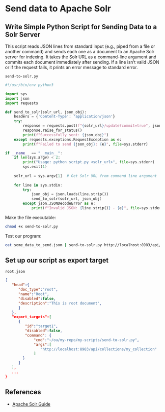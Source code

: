 # Send data to Apache Solr

## Write Simple Python Script for Sending Data to a Solr Server

This script reads JSON lines from standard input (e.g., piped from a file or
another command) and sends each one as a document to an Apache Solr server for
indexing. It takes the Solr URL as a command-line argument and commits each
document immediately after sending. If a line isn’t valid JSON or if the request
fails, it prints an error message to standard error.

<code>send-to-solr.py</code>

```python
#!/usr/bin/env python3

import sys
import json
import requests

def send_to_solr(solr_url, json_obj):
    headers = {'Content-Type': 'application/json'}
    try:
        response = requests.post(f"{solr_url}/update?commit=true", json=[json_obj], headers=headers)
        response.raise_for_status()
        print(f"Successfully sent: {json_obj}")
    except requests.exceptions.RequestException as e:
        print(f"Failed to send {json_obj}: {e}", file=sys.stderr)

if __name__ == "__main__":
    if len(sys.argv) < 2:
        print("Usage: python script.py <solr_url>", file=sys.stderr)
        sys.exit(1)
    
    solr_url = sys.argv[1]  # Get Solr URL from command line argument
    
    for line in sys.stdin:
        try:
            json_obj = json.loads(line.strip())
            send_to_solr(solr_url, json_obj)
        except json.JSONDecodeError as e:
            print(f"Invalid JSON: {line.strip()} - {e}", file=sys.stderr)
```

Make the file executable:

```bash
chmod +x send-to-solr.py
```

Test our program:

```bash
cat some_data_to_send.json | send-to-solr.py http://localhost:8983/api/collections/my_collection
```

## Set up our script as export target

<code>root.json</code>

```json
{
   "head":{
      "doc_type":"root",
      "name":"Root",
      "disabled":false,
      "description":"This is root document",
      }
   },
   "export_targets":[
      {
         "id":"target1",
         "disabled":false,
         "command": {
             "cmd":"~/ou/my-repo/my-scripts/send-to-solr.py",
             "args":[
                "http://localhost:8983/api/collections/my_collection"
             ]
        }
      }
   ],
   ...
}
```

## References

- [Apache Solr Guide](solr-guide.md)
